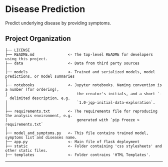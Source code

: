 Disease Prediction
==============================

Predict underlying disease by providing symptoms.

Project Organization
------------

    ├── LICENSE
    ├── README.md               <- The top-level README for developers using this project.
    ├── data                    <- Data from third party sources
    │
    ├── models                  <- Trained and serialized models, model predictions, or model summaries
    │
    ├── notebooks               <- Jupyter notebooks. Naming convention is a number (for ordering),
    │                               the creator's initials, and a short `-` delimited description, e.g.
    │                               `1.0-jqp-initial-data-exploration`.
    │
    ├── requirements.txt        <- The requirements file for reproducing the analysis environment, e.g.
    │                               generated with `pip freeze > requirements.txt`
    │
    ├── model_and_symptoms.py   <- This file contains trained model, symptoms list and diseases name.
    ├── app.py                  <- Main file of flask deployment
    ├── static                  <- Folder containing 'css stylesheets' and other static files.
    ├── templates               <- Folder contrains 'HTML Templates'.

--------

